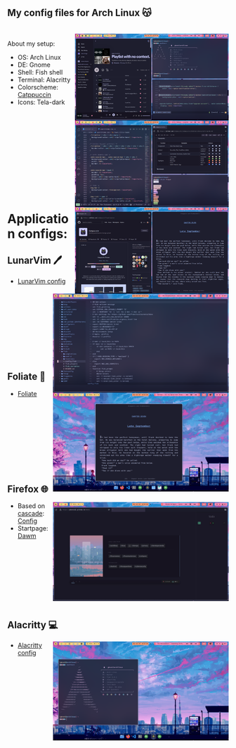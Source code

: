 <p align="center">
    <h2>My config files for Arch Linux 😽️ </h2>
</p>
<br>

<img src="assets/out.png" align="right" width="350px">

About my setup:
- OS: Arch Linux
- DE: Gnome 
- Shell: Fish shell
- Terminal: Alacritty
- Colorscheme: [Catppuccin](https://github.com/catppuccin/catppuccin)
- Icons: Tela-dark
<br>
<br>
<br>
<br>
<br>
<br>
<br>  
<br>  
<br>  
<br>  
<br>  



# Application configs: 

## LunarVim 🖊️
<img src="assets/lvim.png" align="right" width="400px">

- [LunarVim config](https://github.com/ghostx31/Gnome-catppuccin/tree/main/.config/lvim)

<br>
<br>  

<br>

<br>
<br>

<br>
<br>
<br>
<br>

## Foliate 📔️ 

<img src="assets/foliate.png" width="400px" align="right">

- [Foliate](https://github.com/ghostx31/Gnome-catppuccin/tree/main/.config/com.github.johnfactotum.Foliate)


<br>
<br>  

<br>

<br>
<br>

<br>
<br>
<br>
<br>

## Firefox 🌐️
<img src="assets/firefox.png"  align="right" width="400px">

- Based on [cascade](https://github.com/andreasgrafen/cascade): [Config](https://github.com/ghostx31/Gnome-catppuccin/tree/main/firefox)
- Startpage: [Dawm](https://ghostx31.github.io/dawn/)



<br>
<br>  

<br>

<br>
<br>

<br>
<br>
<br>

## Alacritty 💻️ 
<img src="assets/alacritty.png" align="right" width="400px">

- [Alacritty config](https://github.com/ghostx31/dotfiles/tree/main/.config/alacritty.yml)
